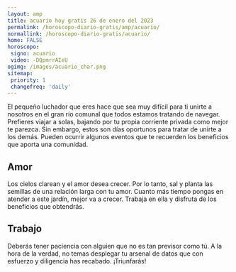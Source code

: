 ```yaml
---
layout: amp
title: acuario hoy gratis 26 de enero del 2023 
permalink: /horoscopo-diario-gratis/amp/acuario/
normallink: /horoscopo-diario-gratis/acuario/
home: FALSE
horoscopo:
 signo: acuario
 video: -DQpmrrAIeU
ogimg: /images/acuario_char.png
sitemap:
 priority: 1
 changefreq: 'daily'
---
```



El pequeño luchador que eres hace que sea muy difícil para ti unirte a nosotros en el gran río comunal que todos estamos tratando de navegar. Prefieres viajar a solas, bajando por tu propia corriente privada como mejor te parezca. Sin embargo, estos son días oportunos para tratar de unirte a los demás. Pueden ocurrir algunos eventos que te recuerden los beneficios que aporta una comunidad.

## Amor

Los cielos clarean y el amor desea crecer. Por lo tanto, sal y planta las semillas de una relación larga con tu amor. Cuanto más tiempo pongas en atender a este jardín, mejor va a crecer. Trabaja en ella y disfruta de los beneficios que obtendrás.

## Trabajo

Deberás tener paciencia con alguien que no es tan previsor como tú. A la hora de la verdad, no temas desplegar tu arsenal de datos que con esfuerzo y diligencia has recabado. ¡Triunfarás!